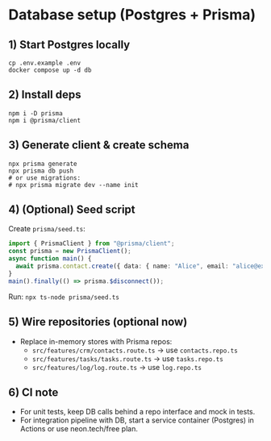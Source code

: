 # Database setup (Postgres + Prisma)

## 1) Start Postgres locally
```
cp .env.example .env
docker compose up -d db
```

## 2) Install deps
```
npm i -D prisma
npm i @prisma/client
```

## 3) Generate client & create schema
```
npx prisma generate
npx prisma db push
# or use migrations:
# npx prisma migrate dev --name init
```

## 4) (Optional) Seed script
Create `prisma/seed.ts`:
```ts
import { PrismaClient } from "@prisma/client";
const prisma = new PrismaClient();
async function main() {
  await prisma.contact.create({ data: { name: "Alice", email: "alice@example.com" }});
}
main().finally(() => prisma.$disconnect());
```
Run: `npx ts-node prisma/seed.ts`

## 5) Wire repositories (optional now)
- Replace in-memory stores with Prisma repos:
  - `src/features/crm/contacts.route.ts` → use `contacts.repo.ts`
  - `src/features/tasks/tasks.route.ts` → use `tasks.repo.ts`
  - `src/features/log/log.route.ts`    → use `log.repo.ts`

## 6) CI note
- For unit tests, keep DB calls behind a repo interface and mock in tests.
- For integration pipeline with DB, start a service container (Postgres) in Actions or use neon.tech/free plan.
